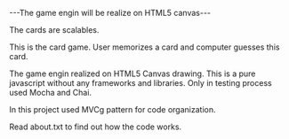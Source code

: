 ---The game engin will be realize on HTML5 canvas---

The cards are scalables.

This is the card game.
User memorizes a card and computer guesses this card.

The game engin realized on HTML5 Canvas drawing.
This is a pure javascript without any frameworks and libraries.
Only in testing process used Mocha and Chai.

In this project used MVCg pattern for code organization.

Read about.txt to find out how the code works.


